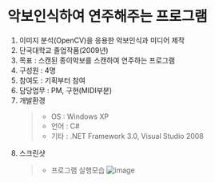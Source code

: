 # 악보인식하여 연주해주는 프로그램
1) 이미지 분석(OpenCV)을 응용한 악보인식과 미디어 제작
2) 단국대학교 졸업작품(2009년)
3) 목표 : 스캔된 종이악보를 스캔하여 연주하는 프로그램
4) 구성원 : 4명
5) 참여도 : 기획부터 참여
6) 담당업무 : PM, 구현(MIDI부분)
7) 개발환경
   > - OS : Windows XP
   > - 언어	: C#
   > - 기타 : .NET Framework 3.0, Visual Studio 2008
8) 스크린샷
   > - 프로그램 실행모습
   > ![image](https://github.com/astromelon/Jugend/assets/24911296/1da49ebf-bd54-4de9-b469-0c23b88f9b72)
